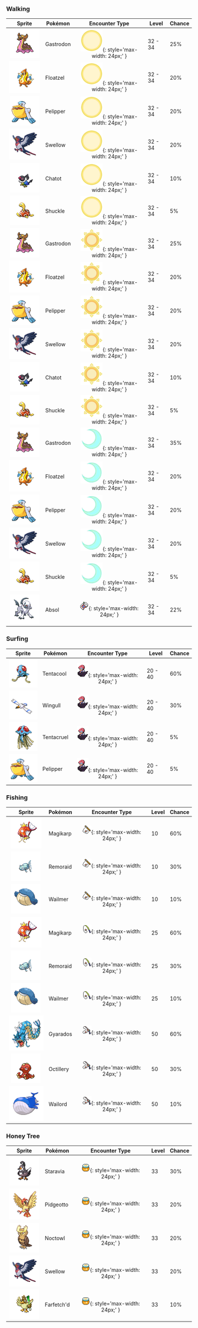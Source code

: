 ### Walking

| Sprite | Pokémon | Encounter Type | Level | Chance |
|:------:|---------|:--------------:|-------|--------|
| ![Gastrodon](../../assets/sprites/gastrodon/front.gif "Gastrodon") | Gastrodon | ![Morning](../../assets/encounter_types/morning.png "Morning"){: style='max-width: 24px;' } | 32 - 34 | 25% |
| ![Floatzel](../../assets/sprites/floatzel/front.gif "Floatzel") | Floatzel | ![Morning](../../assets/encounter_types/morning.png "Morning"){: style='max-width: 24px;' } | 32 - 34 | 20% |
| ![Pelipper](../../assets/sprites/pelipper/front.gif "Pelipper") | Pelipper | ![Morning](../../assets/encounter_types/morning.png "Morning"){: style='max-width: 24px;' } | 32 - 34 | 20% |
| ![Swellow](../../assets/sprites/swellow/front.gif "Swellow") | Swellow | ![Morning](../../assets/encounter_types/morning.png "Morning"){: style='max-width: 24px;' } | 32 - 34 | 20% |
| ![Chatot](../../assets/sprites/chatot/front.gif "Chatot") | Chatot | ![Morning](../../assets/encounter_types/morning.png "Morning"){: style='max-width: 24px;' } | 32 - 34 | 10% |
| ![Shuckle](../../assets/sprites/shuckle/front.gif "Shuckle") | Shuckle | ![Morning](../../assets/encounter_types/morning.png "Morning"){: style='max-width: 24px;' } | 32 - 34 | 5% |
| ![Gastrodon](../../assets/sprites/gastrodon/front.gif "Gastrodon") | Gastrodon | ![Day](../../assets/encounter_types/day.png "Day"){: style='max-width: 24px;' } | 32 - 34 | 25% |
| ![Floatzel](../../assets/sprites/floatzel/front.gif "Floatzel") | Floatzel | ![Day](../../assets/encounter_types/day.png "Day"){: style='max-width: 24px;' } | 32 - 34 | 20% |
| ![Pelipper](../../assets/sprites/pelipper/front.gif "Pelipper") | Pelipper | ![Day](../../assets/encounter_types/day.png "Day"){: style='max-width: 24px;' } | 32 - 34 | 20% |
| ![Swellow](../../assets/sprites/swellow/front.gif "Swellow") | Swellow | ![Day](../../assets/encounter_types/day.png "Day"){: style='max-width: 24px;' } | 32 - 34 | 20% |
| ![Chatot](../../assets/sprites/chatot/front.gif "Chatot") | Chatot | ![Day](../../assets/encounter_types/day.png "Day"){: style='max-width: 24px;' } | 32 - 34 | 10% |
| ![Shuckle](../../assets/sprites/shuckle/front.gif "Shuckle") | Shuckle | ![Day](../../assets/encounter_types/day.png "Day"){: style='max-width: 24px;' } | 32 - 34 | 5% |
| ![Gastrodon](../../assets/sprites/gastrodon/front.gif "Gastrodon") | Gastrodon | ![Night](../../assets/encounter_types/night.png "Night"){: style='max-width: 24px;' } | 32 - 34 | 35% |
| ![Floatzel](../../assets/sprites/floatzel/front.gif "Floatzel") | Floatzel | ![Night](../../assets/encounter_types/night.png "Night"){: style='max-width: 24px;' } | 32 - 34 | 20% |
| ![Pelipper](../../assets/sprites/pelipper/front.gif "Pelipper") | Pelipper | ![Night](../../assets/encounter_types/night.png "Night"){: style='max-width: 24px;' } | 32 - 34 | 20% |
| ![Swellow](../../assets/sprites/swellow/front.gif "Swellow") | Swellow | ![Night](../../assets/encounter_types/night.png "Night"){: style='max-width: 24px;' } | 32 - 34 | 20% |
| ![Shuckle](../../assets/sprites/shuckle/front.gif "Shuckle") | Shuckle | ![Night](../../assets/encounter_types/night.png "Night"){: style='max-width: 24px;' } | 32 - 34 | 5% |
| ![Absol](../../assets/sprites/absol/front.gif "Absol") | Absol | ![Poké Radar](../../assets/encounter_types/poke_radar.png "Poké Radar"){: style='max-width: 24px;' } | 32 - 34 | 22% |

### Surfing

| Sprite | Pokémon | Encounter Type | Level | Chance |
|:------:|---------|:--------------:|-------|--------|
| ![Tentacool](../../assets/sprites/tentacool/front.gif "Tentacool") | Tentacool | ![Surf](../../assets/encounter_types/surf.png "Surf"){: style='max-width: 24px;' } | 20 - 40 | 60% |
| ![Wingull](../../assets/sprites/wingull/front.gif "Wingull") | Wingull | ![Surf](../../assets/encounter_types/surf.png "Surf"){: style='max-width: 24px;' } | 20 - 40 | 30% |
| ![Tentacruel](../../assets/sprites/tentacruel/front.gif "Tentacruel") | Tentacruel | ![Surf](../../assets/encounter_types/surf.png "Surf"){: style='max-width: 24px;' } | 20 - 40 | 5% |
| ![Pelipper](../../assets/sprites/pelipper/front.gif "Pelipper") | Pelipper | ![Surf](../../assets/encounter_types/surf.png "Surf"){: style='max-width: 24px;' } | 20 - 40 | 5% |

### Fishing

| Sprite | Pokémon | Encounter Type | Level | Chance |
|:------:|---------|:--------------:|-------|--------|
| ![Magikarp](../../assets/sprites/magikarp/front.gif "Magikarp") | Magikarp | ![Old Rod](../../assets/encounter_types/old_rod.png "Old Rod"){: style='max-width: 24px;' } | 10 | 60% |
| ![Remoraid](../../assets/sprites/remoraid/front.gif "Remoraid") | Remoraid | ![Old Rod](../../assets/encounter_types/old_rod.png "Old Rod"){: style='max-width: 24px;' } | 10 | 30% |
| ![Wailmer](../../assets/sprites/wailmer/front.gif "Wailmer") | Wailmer | ![Old Rod](../../assets/encounter_types/old_rod.png "Old Rod"){: style='max-width: 24px;' } | 10 | 10% |
| ![Magikarp](../../assets/sprites/magikarp/front.gif "Magikarp") | Magikarp | ![Good Rod](../../assets/encounter_types/good_rod.png "Good Rod"){: style='max-width: 24px;' } | 25 | 60% |
| ![Remoraid](../../assets/sprites/remoraid/front.gif "Remoraid") | Remoraid | ![Good Rod](../../assets/encounter_types/good_rod.png "Good Rod"){: style='max-width: 24px;' } | 25 | 30% |
| ![Wailmer](../../assets/sprites/wailmer/front.gif "Wailmer") | Wailmer | ![Good Rod](../../assets/encounter_types/good_rod.png "Good Rod"){: style='max-width: 24px;' } | 25 | 10% |
| ![Gyarados](../../assets/sprites/gyarados/front.gif "Gyarados") | Gyarados | ![Super Rod](../../assets/encounter_types/super_rod.png "Super Rod"){: style='max-width: 24px;' } | 50 | 60% |
| ![Octillery](../../assets/sprites/octillery/front.gif "Octillery") | Octillery | ![Super Rod](../../assets/encounter_types/super_rod.png "Super Rod"){: style='max-width: 24px;' } | 50 | 30% |
| ![Wailord](../../assets/sprites/wailord/front.gif "Wailord") | Wailord | ![Super Rod](../../assets/encounter_types/super_rod.png "Super Rod"){: style='max-width: 24px;' } | 50 | 10% |

### Honey Tree

| Sprite | Pokémon | Encounter Type | Level | Chance |
|:------:|---------|:--------------:|-------|--------|
| ![Staravia](../../assets/sprites/staravia/front.gif "Staravia") | Staravia | ![Honey Tree](../../assets/encounter_types/honey_tree.png "Honey Tree"){: style='max-width: 24px;' } | 33 | 30% |
| ![Pidgeotto](../../assets/sprites/pidgeotto/front.gif "Pidgeotto") | Pidgeotto | ![Honey Tree](../../assets/encounter_types/honey_tree.png "Honey Tree"){: style='max-width: 24px;' } | 33 | 20% |
| ![Noctowl](../../assets/sprites/noctowl/front.gif "Noctowl") | Noctowl | ![Honey Tree](../../assets/encounter_types/honey_tree.png "Honey Tree"){: style='max-width: 24px;' } | 33 | 20% |
| ![Swellow](../../assets/sprites/swellow/front.gif "Swellow") | Swellow | ![Honey Tree](../../assets/encounter_types/honey_tree.png "Honey Tree"){: style='max-width: 24px;' } | 33 | 20% |
| ![Farfetch'd](../../assets/sprites/farfetchd/front.gif "Farfetch'd") | Farfetch'd | ![Honey Tree](../../assets/encounter_types/honey_tree.png "Honey Tree"){: style='max-width: 24px;' } | 33 | 10% |

